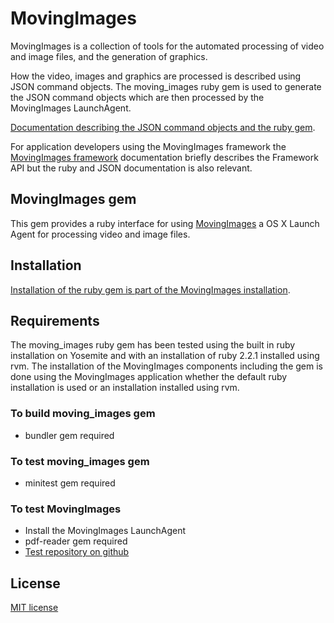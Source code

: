# MovingImages

MovingImages is a collection of tools for the automated processing of video and image files, and the generation of graphics.

How the video, images and graphics are processed is described using JSON command objects. The moving_images ruby gem is used to generate the JSON command objects which are then processed by the MovingImages LaunchAgent.

[Documentation describing the JSON command objects and the ruby gem](http://zukini.eu/docs/Contents).

For application developers using the MovingImages framework the [MovingImages framework](MovingImagesFramework) documentation briefly describes the Framework API but the ruby and JSON documentation is also relevant.

## MovingImages gem

This gem provides a ruby interface for using [MovingImages](http://zukini.eu/docs/Contents) a OS X Launch Agent for processing video and image files.

## Installation

[Installation of the ruby gem is part of the MovingImages installation](http://zukini.eu/docs/home).

## Requirements

The moving_images ruby gem has been tested using the built in ruby installation on Yosemite and with an installation of ruby 2.2.1 installed using rvm. The installation of the MovingImages components including the gem is done using the MovingImages application whether the default ruby installation is used or an installation installed using rvm.

### To build moving_images gem

* bundler gem required

### To test moving_images gem

* minitest gem required

### To test MovingImages

* Install the MovingImages LaunchAgent
* pdf-reader gem required
* [Test repository on github](https://github.com/SheffieldKevin/MovingImages-RubyTests)

## License

[MIT license](LICENSE)

